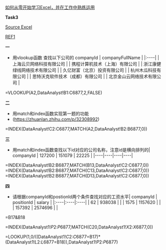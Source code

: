 [如何从零开始学习Excel，并在工作中熟练运用](https://www.zhihu.com/question/36888983/answer/84860536?from=profile_answer_card)

**Task3**

[Source Excel](https://github.com/mobenlu/Excel/blob/master/DataAnalyst.xlsx)

[REF1](https://zhuanlan.zhihu.com/p/39292027)

**一**
- 用vlookup函数 查找以下公司的 companyId | companyFullName   | |:----| | 上海云贝网络科技有限公司   | | 携程计算机技术（上海）有限公司   | | 浙江康健绿线网络技术有限公司   | | 久亿财富（北京）投资有限公司   | | 杭州木瓜科技有限公司   | | 思特沃克软件技术（成都）有限公司   | | 北京金山云网络技术有限公司   |

=VLOOKUP(A2,DataAnalyst!B1:C6877,2,FALSE)

**二**
- 用match和index函数实现第一题的功能
- (https://zhuanlan.zhihu.com/p/32308992)

=INDEX(DataAnalyst!C2:C6877,MATCH(A2,DataAnalyst!B2:B6877,0))


**三**
- 用match和index函数查找以下id对应的公司名称，注意id是横向排列的| companyId     | 127200   | 151079   | 22225   | |----|----|----|----|

=INDEX(DataAnalyst!B2:B6877,MATCH(B13,DataAnalyst!C2:C6877,0))
=INDEX(DataAnalyst!B2:B6877,MATCH(C13,DataAnalyst!C2:C6877,0))
=INDEX(DataAnalyst!B2:B6877,MATCH(D13,DataAnalyst!C2:C6877,0))

**四**
- 请根据companyId和postionId两个条件查找对应的工资水平| companyId   | positionId   | salary   | |:----|:----|:----| | 62   | 938038   |    | | 1575   | 1157620   |    | | 157392   | 2574696   |    |

=B17&B18

=INDEX(DataAnalyst1!$P$2:$P$6877,MATCH(C20,DataAnalyst1!$X$2:$X$6877,0))

=LOOKUP(1,0/((DataAnalyst1!$C$2:$C$6877=B17)*(DataAnalyst1!$L$2:$L$6877=B18)),DataAnalyst1!$P$2:$P$6877)

